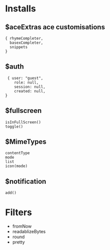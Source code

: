 
# Installs

## $aceExtras   ace customisations
```
{ rhymeCompleter, 
  basexCompleter, 
  snippets
}
```

## $auth
```
 { user: "guest",
    role: null,
    session: null,
    created: null,
}
```

## $fullscreen
```
isInFullScreen()
toggle()
```

## $MimeTypes
```
contentType
mode
list
icon(mode)
```

## $notification
```
add()
```
# Filters
* fromNow
* readablizeBytes
* round
* pretty